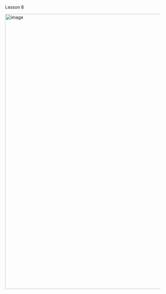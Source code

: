 Lesson 8

<img width="862" height="890" alt="image" src="https://github.com/user-attachments/assets/14e0378e-54ee-4dff-9f05-449b66880328" />
